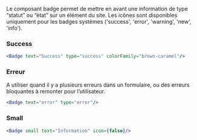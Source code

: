 Le composant badge permet de mettre en avant une information de type “statut” ou “état” sur un élément du site.
Les icônes sont disponibles uniquement pour les badges systèmes ('success', 'error', 'warning', 'new', 'info').

### Success

```jsx
<Badge text="Success" type="success" colorFamily="brown-caramel"/>
```

### Erreur
A utiliser quand il y a plusieurs erreurs dans un formulaire, ou des erreurs bloquantes à remonter pour l’utilisateur.

```jsx
<Badge text="error" type="error"/>
```

### Small

```jsx
<Badge small text="Information" icon={false}/>
```
